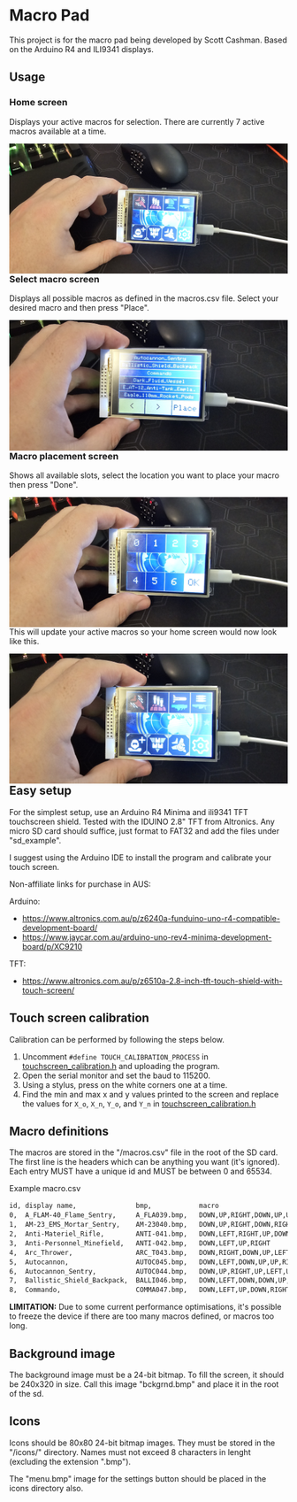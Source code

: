 # Macro Pad

This project is for the macro pad being developed by Scott Cashman. Based on the Arduino R4 and ILI9341 displays.

## Usage

### Home screen

Displays your active macros for selection. There are currently 7 active macros available at a time.

<img src="docs/images/home.jpg" alt="Markdown Monster icon" style="float: left; margin-right: 10px;" />

### Select macro screen

Displays all possible macros as defined in the macros.csv file. Select your desired macro and then press "Place".

<img src="docs/images/select_macro.jpg" alt="Markdown Monster icon" style="float: left; margin-right: 10px;" />

### Macro placement screen

Shows all available slots, select the location you want to place your macro then press "Done".

<img src="docs/images/place_macro.jpg" alt="Markdown Monster icon" style="float: left; margin-right: 10px;" />

This will update your active macros so your home screen would now look like this.

<img src="docs/images/after_update.jpg" alt="Markdown Monster icon" style="float: left; margin-right: 10px;" />

## Easy setup

For the simplest setup, use an Arduino R4 Minima and ili9341 TFT touchscreen shield. Tested with the IDUINO 2.8" TFT from Altronics. Any micro SD card should suffice, just format to FAT32 and add the files under "sd_example".

I suggest using the Arduino IDE to install the program and calibrate your touch screen.

Non-affiliate links for purchase in AUS:

Arduino:
- https://www.altronics.com.au/p/z6240a-funduino-uno-r4-compatible-development-board/
- https://www.jaycar.com.au/arduino-uno-rev4-minima-development-board/p/XC9210

TFT:
- https://www.altronics.com.au/p/z6510a-2.8-inch-tft-touch-shield-with-touch-screen/

## Touch screen calibration

Calibration can be performed by following the steps below.
1. Uncomment `#define TOUCH_CALIBRATION_PROCESS` in [touchscreen_calibration.h](https://github.com/sccashma/macro-pad/blob/6-no-examples-for-setting-up-the-sd-card/src/touchscreen_calibration.h#L16) and uploading the program.
2. Open the serial monitor and set the baud to 115200.
3. Using a stylus, press on the white corners one at a time.
4. Find the min and max x and y values printed to the screen and replace the values for `X_o`, `X_n`, `Y_o`, and `Y_n` in [touchscreen_calibration.h](https://github.com/sccashma/macro-pad/blob/6-no-examples-for-setting-up-the-sd-card/src/touchscreen_calibration.h#L35-L36)

## Macro definitions

The macros are stored in the "/macros.csv" file in the root of the SD card. The first line is the headers which can be anything you want (it's ignored). Each entry MUST have a unique id and MUST be between 0 and 65534.

Example macro.csv

```txt
id,	display name,	            bmp,	        macro
0,	A_FLAM-40_Flame_Sentry,     A_FLA039.bmp,	DOWN,UP,RIGHT,DOWN,UP,UP
1,	AM-23_EMS_Mortar_Sentry,    AM-23040.bmp,	DOWN,UP,RIGHT,DOWN,RIGHT
2,	Anti-Materiel_Rifle,        ANTI-041.bmp,	DOWN,LEFT,RIGHT,UP,DOWN
3,	Anti-Personnel_Minefield,   ANTI-042.bmp,	DOWN,LEFT,UP,RIGHT
4,	Arc_Thrower,                ARC_T043.bmp,	DOWN,RIGHT,DOWN,UP,LEFT,LEFT
5,	Autocannon,                 AUTOC045.bmp,	DOWN,LEFT,DOWN,UP,UP,RIGHT
6,	Autocannon_Sentry,          AUTOC044.bmp,	DOWN,UP,RIGHT,UP,LEFT,UP
7,	Ballistic_Shield_Backpack,  BALLI046.bmp,	DOWN,LEFT,DOWN,DOWN,UP,LEFT
8,	Commando,                   COMMA047.bmp,	DOWN,LEFT,UP,DOWN,RIGHT
```

**LIMITATION:** Due to some current performance optimisations, it's possible to freeze the device if there are too many macros defined, or macros too long.

## Background image

The background image must be a 24-bit bitmap. To fill the screen, it should be 240x320 in size. Call this image "bckgrnd.bmp" and place it in the root of the sd.

## Icons

Icons should be 80x80 24-bit bitmap images. They must be stored in the "/icons/" directory. 
Names must not exceed 8 characters in lenght (excluding the extension ".bmp").

The "menu.bmp" image for the settings button should be placed in the icons directory also.
